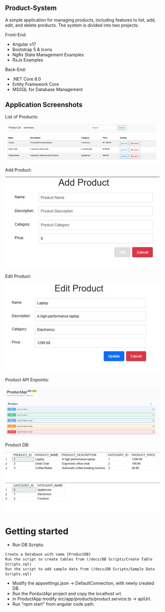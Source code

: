## Product-System

A simple application for managing products, including features to list, add, edit, and delete products. The system is divided into two projects:

Front-End:

- Angular v17
- Bootstrap 5 & Icons
- NgRx State Management Examples
- RxJs Examples

Back-End: 

- .NET Core 8.0
- Entity Framework Core
- MSSQL for Database Management

## Application Screenshots

List of Products:

![](/docs/List_of_Products.jpg)

Add Product:

![](/docs/Add_Products.jpg)

Edit Product:

![](/docs/Edit_Products.jpg)

Product API Enpoints:

![](/docs/Product_API_Endpoints.jpg)

Product DB:

![](/docs/ProductDB_Details.jpg)


# Getting started

- Run DB Scripts:
```
Create a Database with name [ProductDB]
Run the script to create tables from (/docs/DB Scripts/Create Table Scripts.sql)
Run the script to add sample data from (/docs/DB Scripts/Sample Data Scripts.sql)
```
- Modify the appsettings.json -> DefaultConnection, with newly created DB.
- Run the PorductApi project and copy the localhost url.
- In ProductApp modify src/app/products/product.service.ts -> apiUrl.
- Run "npm start" from angular code path.
